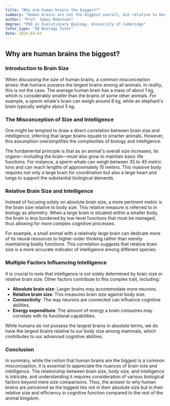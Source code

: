 ```yaml
---
title: "Why are human brains the biggest?"
summary: "Human brains are not the biggest overall, but relative to body size, they are the largest among mammals.  Intelligence is linked to brain size relative to body size, not just absolute brain size.  #intelligence #brainsize #biology"
author: "Prof. James Robinson"
degree: "PhD in Evolutionary Biology, University of Cambridge"
tutor_type: "IB Biology Tutor"
date: 2024-03-04
---
```


## Why are human brains the biggest?

### Introduction to Brain Size

When discussing the size of human brains, a common misconception arises: that humans possess the largest brains among all animals. In reality, this is not the case. The average human brain has a mass of about $1 \text{ kg}$, which is considerably smaller than the brains of some other animals. For example, a sperm whale's brain can weigh around $8 \text{ kg}$, while an elephant's brain typically weighs about $5 \text{ kg}$.

### The Misconception of Size and Intelligence

One might be tempted to draw a direct correlation between brain size and intelligence, inferring that larger brains equate to smarter animals. However, this assumption oversimplifies the complexities of biology and intelligence. 

The fundamental principle is that as an animal's overall size increases, its organs—including the brain—must also grow to maintain basic life functions. For instance, a sperm whale can weigh between $35$ to $45$ metric tons and can reach lengths of approximately $15$ meters. This massive body requires not only a large brain for coordination but also a large heart and lungs to support the substantial biological demands.

### Relative Brain Size and Intelligence

Instead of focusing solely on absolute brain size, a more pertinent metric is the brain size relative to body size. This relative measure is referred to in biology as allometry. When a large brain is situated within a smaller body, the brain is less burdened by low-level functions that must be managed, thus allowing for more complex cognitive processes. 

For example, a small animal with a relatively large brain can dedicate more of its neural resources to higher-order thinking rather than merely maintaining bodily functions. This correlation suggests that relative brain size is a more accurate indicator of intelligence among different species.

### Multiple Factors Influencing Intelligence

It is crucial to note that intelligence is not solely determined by brain size or relative brain size. Other factors contribute to this complex trait, including:

- **Absolute brain size**: Larger brains may accommodate more neurons.
- **Relative brain size**: This measures brain size against body size.
- **Connectivity**: The way neurons are connected can influence cognitive abilities.
- **Energy expenditure**: The amount of energy a brain consumes may correlate with its functional capabilities.

While humans do not possess the largest brains in absolute terms, we do have the largest brains relative to our body size among mammals, which contributes to our advanced cognitive abilities.

### Conclusion

In summary, while the notion that human brains are the biggest is a common misconception, it is essential to appreciate the nuances of brain size and intelligence. The relationship between brain size, body size, and intelligence is intricate, and understanding it requires consideration of various biological factors beyond mere size comparisons. Thus, the answer to why human brains are perceived as the biggest lies not in their absolute size but in their relative size and efficiency in cognitive function compared to the rest of the animal kingdom.
    